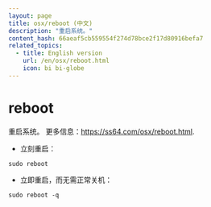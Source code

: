 ```yaml
---
layout: page
title: osx/reboot (中文)
description: "重启系统。"
content_hash: 66aeaf5cb559554f274d78bce2f17d80916befa7
related_topics:
  - title: English version
    url: /en/osx/reboot.html
    icon: bi bi-globe
---
```

# reboot

重启系统。
更多信息：<https://ss64.com/osx/reboot.html>.

- 立刻重启：

`sudo reboot`

- 立即重启，而无需正常关机：

`sudo reboot -q`
